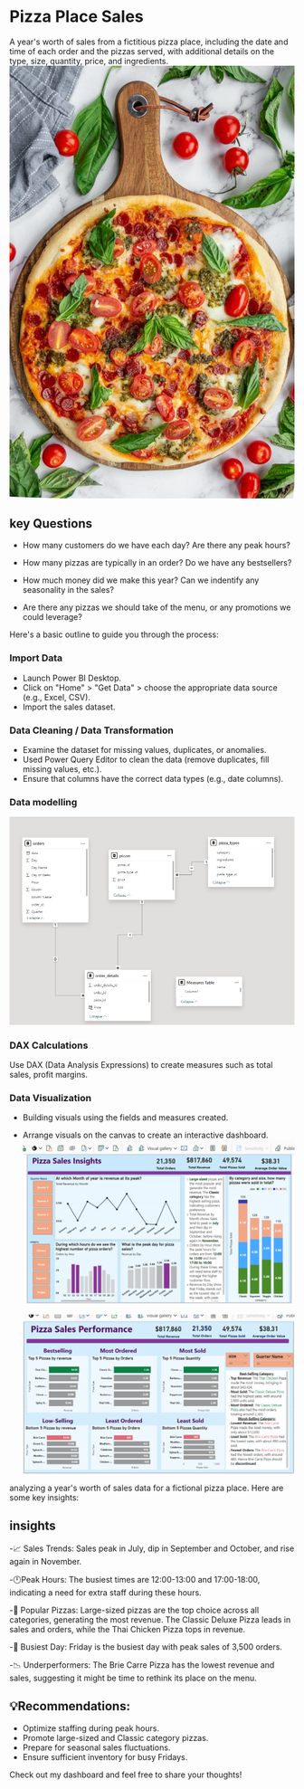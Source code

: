 # Pizza Place Sales
A year's worth of sales from a fictitious pizza place, including the date and time of each order and the pizzas served, with additional details on the type, size, quantity, price, and ingredients.
![](https://github.com/abigailmwanza/pizza/blob/main/Pepperoni%20and%20Burrata%20Pizza%20with%20Pesto.jpg)

## key Questions 
- How many customers do we have each day? Are there any peak hours?

- How many pizzas are typically in an order? Do we have any bestsellers?

- How much money did we make this year? Can we indentify any seasonality in the sales?

- Are there any pizzas we should take of the menu, or any promotions we could leverage?

Here's a basic outline to guide you through the process:

### Import Data
- Launch Power BI Desktop.
- Click on "Home" > "Get Data" > choose the appropriate data source (e.g., Excel, CSV).
- Import the sales dataset.
### Data Cleaning / Data Transformation
- Examine the dataset for missing values, duplicates, or anomalies.
- Used Power Query Editor to clean the data (remove duplicates, fill missing values, etc.).
- Ensure that columns have the correct data types (e.g., date columns).

### Data modelling
![](https://github.com/abigailmwanza/pizza/blob/main/modelling%20pizza%20sales.png)

### DAX Calculations
Use DAX (Data Analysis Expressions) to create measures such as total sales, profit margins.

### Data Visualization
- Building visuals using the fields and measures created.
- Arrange visuals on the canvas to create an interactive dashboard.
  ![](https://github.com/abigailmwanza/pizza/blob/main/pizza%20sales%201.png)

  ![](https://github.com/abigailmwanza/pizza/blob/main/pizza%20sales%202.png)

 analyzing a year's worth of sales data for a fictional pizza place. Here are some key insights:
## insights
-📈 Sales Trends: Sales peak in July, dip in September and October, and rise again in November.

-🕛Peak Hours: The busiest times are 12:00-13:00 and 17:00-18:00, indicating a need for extra staff during these hours.

-🍕 Popular Pizzas: Large-sized pizzas are the top choice across all categories, generating the most revenue. The Classic Deluxe Pizza leads in sales and orders, while the Thai Chicken Pizza tops in revenue.

-📅 Busiest Day: Friday is the busiest day with peak sales of 3,500 orders.

-📉 Underperformers: The Brie Carre Pizza has the lowest revenue and sales, suggesting it might be time to rethink its place on the menu.

## 💡Recommendations:
- Optimize staffing during peak hours.
- Promote large-sized and Classic category pizzas.
- Prepare for seasonal sales fluctuations.
- Ensure sufficient inventory for busy Fridays.

Check out my dashboard and feel free to share your thoughts!
